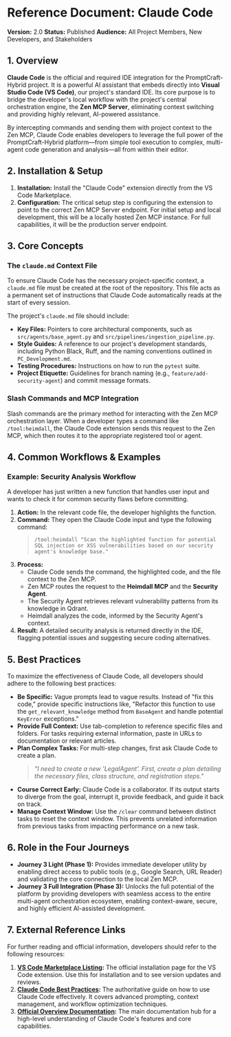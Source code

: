 # **Reference Document: Claude Code**

**Version:** 2.0
**Status:** Published
**Audience:** All Project Members, New Developers, and Stakeholders

## **1. Overview**

**Claude Code** is the official and required IDE integration for the PromptCraft-Hybrid project. It is a powerful AI assistant that embeds directly into **Visual Studio Code (VS Code)**, our project's standard IDE. Its core purpose is to bridge the developer's local workflow with the project's central orchestration engine, the **Zen MCP Server**, eliminating context switching and providing highly relevant, AI-powered assistance.

By intercepting commands and sending them with project context to the Zen MCP, Claude Code enables developers to leverage the full power of the PromptCraft-Hybrid platform—from simple tool execution to complex, multi-agent code generation and analysis—all from within their editor.

## **2. Installation & Setup**

1.  **Installation:** Install the "Claude Code" extension directly from the VS Code Marketplace.
2.  **Configuration:** The critical setup step is configuring the extension to point to the correct Zen MCP Server endpoint. For initial setup and local development, this will be a locally hosted Zen MCP instance. For full capabilities, it will be the production server endpoint.

## **3. Core Concepts**

### **The `claude.md` Context File**

To ensure Claude Code has the necessary project-specific context, a `claude.md` file must be created at the root of the repository. This file acts as a permanent set of instructions that Claude Code automatically reads at the start of every session.

The project's `claude.md` file should include:
* **Key Files:** Pointers to core architectural components, such as `src/agents/base_agent.py` and `src/pipelines/ingestion_pipeline.py`.
* **Style Guides:** A reference to our project's development standards, including Python Black, Ruff, and the naming conventions outlined in `PC_Development.md`.
* **Testing Procedures:** Instructions on how to run the `pytest` suite.
* **Project Etiquette:** Guidelines for branch naming (e.g., `feature/add-security-agent`) and commit message formats.

### **Slash Commands and MCP Integration**

Slash commands are the primary method for interacting with the Zen MCP orchestration layer. When a developer types a command like `/tool:heimdall`, the Claude Code extension sends this request to the Zen MCP, which then routes it to the appropriate registered tool or agent.

## **4. Common Workflows & Examples**

### **Example: Security Analysis Workflow**

A developer has just written a new function that handles user input and wants to check it for common security flaws before committing.

1.  **Action:** In the relevant code file, the developer highlights the function.
2.  **Command:** They open the Claude Code input and type the following command:
    > `/tool:heimdall "Scan the highlighted function for potential SQL injection or XSS vulnerabilities based on our security agent's knowledge base."`
3.  **Process:**
    * Claude Code sends the command, the highlighted code, and the file context to the Zen MCP.
    * Zen MCP routes the request to the **Heimdall MCP** and the **Security Agent**.
    * The Security Agent retrieves relevant vulnerability patterns from its knowledge in Qdrant.
    * Heimdall analyzes the code, informed by the Security Agent's context.
4.  **Result:** A detailed security analysis is returned directly in the IDE, flagging potential issues and suggesting secure coding alternatives.

## **5. Best Practices**

To maximize the effectiveness of Claude Code, all developers should adhere to the following best practices:

* **Be Specific:** Vague prompts lead to vague results. Instead of "fix this code," provide specific instructions like, "Refactor this function to use the `get_relevant_knowledge` method from `BaseAgent` and handle potential `KeyError` exceptions."
* **Provide Full Context:** Use tab-completion to reference specific files and folders. For tasks requiring external information, paste in URLs to documentation or relevant articles.
* **Plan Complex Tasks:** For multi-step changes, first ask Claude Code to create a plan.
    > *"I need to create a new 'LegalAgent'. First, create a plan detailing the necessary files, class structure, and registration steps."*
* **Course Correct Early:** Claude Code is a collaborator. If its output starts to diverge from the goal, interrupt it, provide feedback, and guide it back on track.
* **Manage Context Window:** Use the `/clear` command between distinct tasks to reset the context window. This prevents unrelated information from previous tasks from impacting performance on a new task.

## **6. Role in the Four Journeys**

* **Journey 3 Light (Phase 1):** Provides immediate developer utility by enabling direct access to public tools (e.g., Google Search, URL Reader) and validating the core connection to the local Zen MCP.
* **Journey 3 Full Integration (Phase 3):** Unlocks the full potential of the platform by providing developers with seamless access to the entire multi-agent orchestration ecosystem, enabling context-aware, secure, and highly efficient AI-assisted development.

## **7. External Reference Links**

For further reading and official information, developers should refer to the following resources:

1.  **[VS Code Marketplace Listing](https://marketplace.visualstudio.com/items?itemName=anthropic.claude-code):** The official installation page for the VS Code extension. Use this for installation and to see version updates and reviews.
2.  **[Claude Code Best Practices](https://www.anthropic.com/engineering/claude-code-best-practices):** The authoritative guide on how to use Claude Code effectively. It covers advanced prompting, context management, and workflow optimization techniques.
3.  **[Official Overview Documentation](https://docs.anthropic.com/en/docs/claude-code/overview):** The main documentation hub for a high-level understanding of Claude Code's features and core capabilities.
